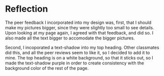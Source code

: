 # Reflection
<p>The peer feedback I incorporated into my design was, first, that I should make my pictures bigger, since they were slightly too small to see details. Upon looking at my page again, I agreed with that feedback, and did so. I also made all the text bigger to accomodate the bigger pictures.</p>

<p>Second, I incoporated a text-shadow into my top heading. Other classmates did this, and all the peer reviews seem to like it, so I decided to add it to mine. The top heading is on a white background, so that it sticks out, so I made the text-shadow purple in order to create consistency with the background color of the rest of the page. 